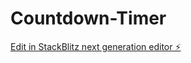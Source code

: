 # Countdown-Timer

[Edit in StackBlitz next generation editor ⚡️](https://stackblitz.com/~/github.com/wongchiuchun/Countdown-Timer)